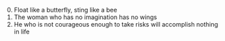 0. Float like a butterfly, sting like a bee
1. The woman who has no imagination has no wings
2. He who is not courageous enough to take risks will accomplish nothing in life
